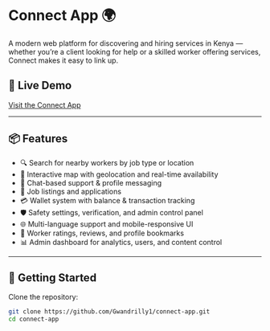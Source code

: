 # Connect App 🌍

A modern web platform for discovering and hiring services in Kenya — whether you’re a client looking for help or a skilled worker offering services, Connect makes it easy to link up.

## 🔗 Live Demo
[Visit the Connect App](https://Gwandrilly1.github.io/connect-app/)

---

## 📦 Features

- 🔍 Search for nearby workers by job type or location
- 📍 Interactive map with geolocation and real-time availability
- 💬 Chat-based support & profile messaging
- 💼 Job listings and applications
- 💳 Wallet system with balance & transaction tracking
- 🛡️ Safety settings, verification, and admin control panel
- 🌐 Multi-language support and mobile-responsive UI
- 🌟 Worker ratings, reviews, and profile bookmarks
- 📊 Admin dashboard for analytics, users, and content control

---

## 🚀 Getting Started

Clone the repository:

```bash
git clone https://github.com/Gwandrilly1/connect-app.git
cd connect-app
